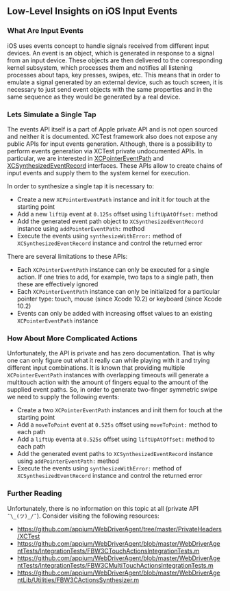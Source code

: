 ## Low-Level Insights on iOS Input Events


### What Are Input Events

iOS uses events concept to handle signals received from different input devices. An event is an object, which is generated in response to a signal from an input device.
These objects are then delivered to the corresponding kernel subsystem, which processes them
and notifies all listening processes about taps, key presses, swipes, etc.
This means that in order to emulate a signal generated by
an external device, such as touch screen, it is necessary to just send event objects with
the same properties and in the same sequence as they would be generated by a real device.


### Lets Simulate a Single Tap

The events API itself is a part of Apple private API and is not open sourced and neither
it is documented. XCTest framework also does not expose any public APIs for input events
generation. Although, there is a possibility to perform events generation via XCTest
private undocumented APIs. In particular, we are interested in [XCPointerEventPath](https://github.com/appium/WebDriverAgent/blob/master/PrivateHeaders/XCTest/XCPointerEventPath.h) and [XCSynthesizedEventRecord](https://github.com/appium/WebDriverAgent/blob/master/PrivateHeaders/XCTest/XCSynthesizedEventRecord.h) interfaces.
These APIs allow to create chains of input events and supply them to the system kernel for execution.

In order to synthesize a single tap it is necessary to:
- Create a new `XCPointerEventPath` instance and init it for touch at the starting point
- Add a new `liftUp` event at `0.125s` offset using `liftUpAtOffset:` method
- Add the generated event path object to `XCSynthesizedEventRecord` instance using `addPointerEventPath:` method
- Execute the events using `synthesizeWithError:` method of `XCSynthesizedEventRecord` instance and control the returned error

There are several limitations to these APIs:
- Each `XCPointerEventPath` instance can only be executed for a single action. If one tries to add, for example, two taps to a single path, then these are effectively ignored
- Each `XCPointerEventPath` instance can only be initialized for a particular pointer type: touch, mouse (since Xcode 10.2) or keyboard (since Xcode 10.2)
- Events can only be added with increasing offset values to an existing `XCPointerEventPath` instance


### How About More Complicated Actions

Unfortunately, the API is private and has zero documentation.
That is why one can only figure out what it really can while playing with it and trying different
input combinations.
It is known that providing multiple `XCPointerEventPath` instances with
overlapping timeouts will generate a multitouch action with the amount of fingers equal
to the amount of the supplied event paths.
So, in order to generate two-finger symmetric swipe we need to supply the following events:

- Create a two `XCPointerEventPath` instances and init them for touch at the starting point
- Add a `moveToPoint` event at `0.525s` offset using `moveToPoint:` method to each path
- Add a `liftUp` eventa at `0.525s` offset using `liftUpAtOffset:` method to each path
- Add the generated event paths to `XCSynthesizedEventRecord` instance using `addPointerEventPath:` method
- Execute the events using `synthesizeWithError:` method of `XCSynthesizedEventRecord` instance and control the returned error


### Further Reading

Unfortunately, there is no information on this topic at all (private API `¯\_(ツ)_/¯`). Consider visiting the following resources:

- https://github.com/appium/WebDriverAgent/tree/master/PrivateHeaders/XCTest
- https://github.com/appium/WebDriverAgent/blob/master/WebDriverAgentTests/IntegrationTests/FBW3CTouchActionsIntegrationTests.m
- https://github.com/appium/WebDriverAgent/blob/master/WebDriverAgentTests/IntegrationTests/FBW3CMultiTouchActionsIntegrationTests.m
- https://github.com/appium/WebDriverAgent/blob/master/WebDriverAgentLib/Utilities/FBW3CActionsSynthesizer.m
